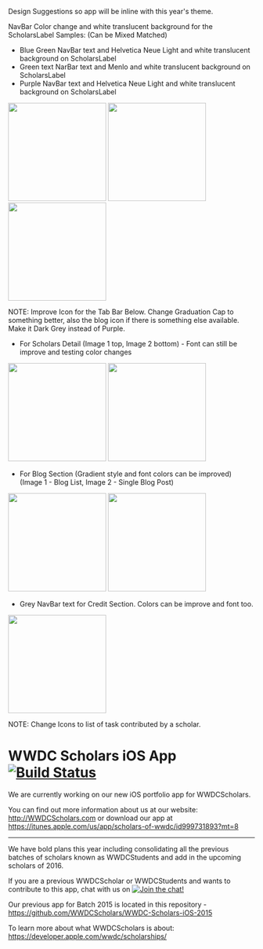 Design Suggestions so app will be inline with this year's theme.

NavBar Color change and white translucent background for the ScholarsLabel
Samples: (Can be Mixed Matched)

* Blue Green NavBar text and Helvetica Neue Light and white translucent background on ScholarsLabel
* Green text NarBar text and Menlo and white translucent background on ScholarsLabel
* Purple NavBar text and Helvetica Neue Light and white translucent background on ScholarsLabel

<img src="https://github.com/WWDCScholars/DesignStyleAndAssets/blob/MichieDesignSuggestion/Michie%20Design%20Suggestion/BlueGreen.png" width="200">
<img src="https://github.com/WWDCScholars/DesignStyleAndAssets/blob/MichieDesignSuggestion/Michie%20Design%20Suggestion/Green.png" width="200">
<img src="https://github.com/WWDCScholars/DesignStyleAndAssets/blob/MichieDesignSuggestion/Michie%20Design%20Suggestion/purple.png" width="200">

NOTE: Improve Icon for the Tab Bar Below. Change Graduation Cap to something better, also the blog icon if there is something else available. Make it Dark Grey instead of Purple.

* For Scholars Detail (Image 1 top, Image 2 bottom) - Font can still be improve and testing color changes

<img src="https://github.com/WWDCScholars/DesignStyleAndAssets/blob/MichieDesignSuggestion/Michie%20Design%20Suggestion/ScholarsDetailTop.png" width="200">
<img src="https://github.com/WWDCScholars/DesignStyleAndAssets/blob/MichieDesignSuggestion/Michie%20Design%20Suggestion/ScholarsDetailBottom.png" width="200">

* For Blog Section (Gradient style and font colors can be improved) (Image 1 - Blog List, Image 2 - Single Blog Post)

<img src="https://github.com/WWDCScholars/DesignStyleAndAssets/blob/MichieDesignSuggestion/Michie%20Design%20Suggestion/Blog.png" width="200">
<img src="https://github.com/WWDCScholars/DesignStyleAndAssets/blob/MichieDesignSuggestion/Michie%20Design%20Suggestion/SingleBlogPost.png" width="200">

* Grey NavBar text for Credit Section. Colors can be improve and font too.

<img src="https://github.com/WWDCScholars/DesignStyleAndAssets/blob/MichieDesignSuggestion/Michie%20Design%20Suggestion/Credits.png" width="200">

NOTE: Change Icons to list of task contributed by a scholar.

# WWDC Scholars iOS App [![Build Status](https://travis-ci.org/WWDCScholars/WWDCScholars-iOS.svg?branch=master)](https://travis-ci.org/WWDCScholars/WWDCScholars-iOS)

We are currently working on our new iOS portfolio app for WWDCScholars.

You can find out more information about us at our website: http://WWDCScholars.com or download our app at https://itunes.apple.com/us/app/scholars-of-wwdc/id999731893?mt=8

* * *

We have bold plans this year including consolidating all the previous batches of scholars known as WWDCStudents and add in the upcoming scholars of 2016.

If you are a previous WWDCScholar or WWDCStudents and wants to contribute to this app, chat with us on [![Join the chat!](https://img.shields.io/badge/WWDCScholars-JOIN%20CHAT-604887.svg)](https://gitter.im/WWDCScholars/WWDCScholarsHQ)

Our previous app for Batch 2015 is located in this repository - https://github.com/WWDCScholars/WWDC-Scholars-iOS-2015

To learn more about what WWDCScholars is about: https://developer.apple.com/wwdc/scholarships/
